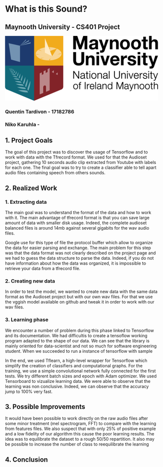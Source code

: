 # What is this Sound?
## Maynooth University - CS401 Project
![image](./figures/maynooth-logo.png)

### Quentin Tardivon - 17182786
### Niko Karuhla - 

## 1. Project Goals

The goal of this project was to discover the usage of Tensorflow and to work with data with the Tfrecord format. 
We used for that the Audioset project, gathering 10 seconds audio clip extracted from Youtube with labels for each one.
The final goal was to try to create a classifier able to tell apart audio files containing speech from others sounds.

## 2. Realized Work

  ### 1. Extracting data

  The main goal was to understand the format of the data and how to work with it. The main advantage of tfrecord format is that you can 
  save large amount of data with smaller disk usage. Indeed, the complete audioset balanced files is around 14mb against several gigabits for
  the wav audio files. 

  Google use for this type of file the protocol buffer which allow to organize the data for easier parsing and exchange.
  The main problem for this step was that the data format was not clearly described on the project page and we had to guess the data structure 
  to parse the data. Indeed, if you do not have information about how the data was organized, it is impossible to retrieve your data from 
  a tfrecord file.
  ### 2. Creating new data
  In order to test the model, we wanted to create new data with the same data format as the Audioset project but with our own wav files. 
  For that we use the vggish model available on github and tweak it in order to work with our wav files.
  ### 3. Learning phase
  We encounter a number of problem during this phase linked to Tensorflow and its documentation.
  We had difficultis to create a tensoflow working program adapted to the shape
  of our data. We can see that the library is mainly oriented for data-scientist 
  and not so much for software engineering student.
  When we succeeded to run a instance of tensorflow with sample 
  
  In the end, we used Tflearn, a high-level wrapper for Tensorflow which simplify the creation of classifiers and computational graphs. 
  For the training, we use a simple convolutional network fully connected for the first tests. We try different batch sizes and epoch with Adam
  optimizer. We used Tensorboard to vizualize learning data. 
  We were able to observe that the learning was non conclusive. Indeed, we can observe that the accuracy jump to 100% very fast.

## 3. Possible Improvements

It would have been possible to work directly on the raw audio files after some
minor treatment (mel spectrogram, FFT) to compare with the learning from 
features files. We also suspect that with only 25% of positive example and 
a low fidelity of our algorithm this cause the poor learning results. The idea was
to equilibrate the dataset to a rough 50/50 repartition. It also may be possible to 
increase the number of class to reequilibrate the learning

## 4. Conclusion
